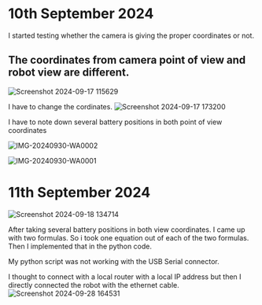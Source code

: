 # 10th September 2024
I started testing whether the camera is giving the proper coordinates or not.

## The coordinates from camera point of view and robot view are different.
![Screenshot 2024-09-17 115629](https://github.com/user-attachments/assets/9060352b-5250-431c-966f-c8fda2a90f33)

I have to change the cordinates.
![Screenshot 2024-09-17 173200](https://github.com/user-attachments/assets/98088610-7a91-495b-93ff-12802c00ab34)

I have to note down several battery positions in both point of view coordinates 

![IMG-20240930-WA0002](https://github.com/user-attachments/assets/453edbf9-e66f-4d99-a429-54d154e3aa27)


![IMG-20240930-WA0001](https://github.com/user-attachments/assets/d1df6f1c-cf95-4fd8-bed0-ba3b769bb876)




# 11th September 2024

![Screenshot 2024-09-18 134714](https://github.com/user-attachments/assets/c03fe574-5fcd-4ba7-8976-f054949cc9cb)


After taking several battery positions in both view coordinates. I came up with two formulas. So i took one equation out of each of the two formulas.
Then I implemented that in the python code.


My python script was not working with the USB Serial connector.

I thought to connect with a local router with a local IP address but then I directly connected the robot with the ethernet cable.
![Screenshot 2024-09-28 164531](https://github.com/user-attachments/assets/bb3879ad-079e-4ae8-839c-eef788a0b9d0)
